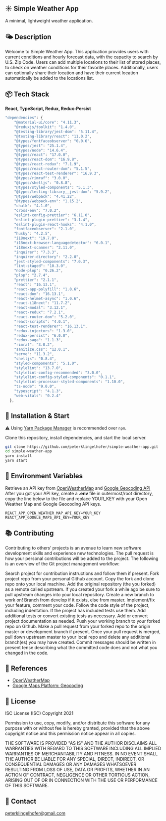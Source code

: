 ## ☀️ Simple Weather App

A minimal, lightweight weather application.

## 🌤 Description

Welcome to Simple Weather App. This application provides users with current conditions and hourly forecast data, with the capacity to search by U.S. Zip Code. Users can add multiple locations to their list of stored places, to check on weather conditions for their favorite places. Additionally, users can optionally share their location and have their current location automatically be added to the locations list.

## 📦 Tech Stack

**React, TypeScript, Redux, Redux-Persist**

```javascript
"dependencies": {
    "@material-ui/core": "4.11.3",
    "@reduxjs/toolkit": "1.4.0",
    "@testing-library/jest-dom": "5.11.4",
    "@testing-library/react": "11.0.2",
    "@types/fontfaceobserver": "0.0.6",
    "@types/jest": "25.1.4",
    "@types/node": "14.6.4",
    "@types/react": "17.0.0",
    "@types/react-dom": "16.9.8",
    "@types/react-redux": "7.1.9",
    "@types/react-router-dom": "5.1.5",
    "@types/react-test-renderer": "16.9.3",
    "@types/rimraf": "3.0.0",
    "@types/shelljs": "0.8.8",
    "@types/styled-components": "5.1.3",
    "@types/testing-library__jest-dom": "5.9.2",
    "@types/webpack": "4.41.22",
    "@types/webpack-env": "1.15.2",
    "chalk": "4.1.0",
    "cross-env": "7.0.2",
    "eslint-config-prettier": "6.11.0",
    "eslint-plugin-prettier": "3.1.4",
    "eslint-plugin-react-hooks": "4.1.0",
    "fontfaceobserver": "2.1.0",
    "husky": "4.2.5",
    "i18next": "19.7.0",
    "i18next-browser-languagedetector": "6.0.1",
    "i18next-scanner": "2.11.0",
    "inquirer": "7.3.3",
    "inquirer-directory": "2.2.0",
    "jest-styled-components": "7.0.3",
    "lint-staged": "10.3.0",
    "node-plop": "0.26.2",
    "plop": "2.7.4",
    "prettier": "2.1.1",
    "react": "16.13.1",
    "react-app-polyfill": "1.0.6",
    "react-dom": "16.13.1",
    "react-helmet-async": "1.0.6",
    "react-i18next": "11.7.2",
    "react-modal": "3.12.1",
    "react-redux": "7.2.1",
    "react-router-dom": "5.2.0",
    "react-scripts": "4.0.1",
    "react-test-renderer": "16.13.1",
    "redux-injectors": "1.3.0",
    "redux-persist": "6.0.0",
    "redux-saga": "1.1.3",
    "rimraf": "3.0.2",
    "sanitize.css": "12.0.1",
    "serve": "11.3.2",
    "shelljs": "0.8.4",
    "styled-components": "5.1.0",
    "stylelint": "13.7.0",
    "stylelint-config-recommended": "3.0.0",
    "stylelint-config-styled-components": "0.1.1",
    "stylelint-processor-styled-components": "1.10.0",
    "ts-node": "9.0.0",
    "typescript": "4.1.3",
    "web-vitals": "0.2.4"
  },
```

## 🔧 Installation & Start

⚠️ Using [Yarn Package Manager](https://yarnpkg.com) is recommended over `npm`.

Clone this repository, install dependencies, and start the local server.

```bash
git clone https://github.com/peterklingelhofer/simple-weather-app.git
cd simple-weather-app
yarn install
yarn start
```

## 🔖 Environment Variables

Retrieve an API key from [OpenWeatherMap](https://openweathermap.org/ 'Open Weather Map') and [Google Geocoding API](https://developers.google.com/maps/documentation/javascript/geocoding 'Google Geocoding API')
After you got your API key, create a **.env** file in outermost/root directory, copy the line below to the file and replace YOUR_KEY with your Open Weather Map and Google Geocoding API keys.

```
REACT_APP_OPEN_WEATHER_MAP_API_KEY=YOUR_KEY
REACT_APP_GOOGLE_MAPS_API_KEY=YOUR_KEY
```

## 📚 Contributing

Contributing to others’ projects is an avenue to learn new software development skills and experience new technologies. The pull request is how your personal contributions will be added to the project. The following is an overview of the Git project management workflow:

Search project for contribution instructions and follow them if present.
Fork project repo from your personal Github account.
Copy the fork and clone repo onto your local machine.
Add the original repository (the you forked) as a remote called upstream.
If you created your fork a while ago be sure to pull upstream changes into your local repository.
Create a new branch to work on! Branch from develop if it exists, else from master.
Implement/fix your feature, comment your code.
Follow the code style of the project, including indentation.
If the project has included tests use them.
Add additional tests or convert existing tests as necessary.
Add or convert project documentation as needed.
Push your working branch to your forked repo on Github.
Make a pull request from your forked repo to the origin master or development branch if present.
Once your pull request is merged, pull down upstream master to your local repo and delete any additional branch(es) you may have created.
Commit messages should be written in present tense describing what the committed code does and not what you changed in the code.

## 📖 References

- [OpenWeatherMap](https://openweathermap.org/ 'OpenWeatherMap')
- [Google Maps Platform: Geocoding](https://developers.google.com/maps/documentation/javascript/geocoding 'Google Maps Platform: Geocoding')

## 📑 License

ISC License (ISC)
Copyright 2021

Permission to use, copy, modify, and/or distribute this software for any purpose with or without fee is hereby granted, provided that the above copyright notice and this permission notice appear in all copies.

THE SOFTWARE IS PROVIDED "AS IS" AND THE AUTHOR DISCLAIMS ALL WARRANTIES WITH REGARD TO THIS SOFTWARE INCLUDING ALL IMPLIED WARRANTIES OF MERCHANTABILITY AND FITNESS. IN NO EVENT SHALL THE AUTHOR BE LIABLE FOR ANY SPECIAL, DIRECT, INDIRECT, OR CONSEQUENTIAL DAMAGES OR ANY DAMAGES WHATSOEVER RESULTING FROM LOSS OF USE, DATA OR PROFITS, WHETHER IN AN ACTION OF CONTRACT, NEGLIGENCE OR OTHER TORTIOUS ACTION, ARISING OUT OF OR IN CONNECTION WITH THE USE OR PERFORMANCE OF THIS SOFTWARE.

## 📇 Contact

peterklingelhofer@gmail.com
